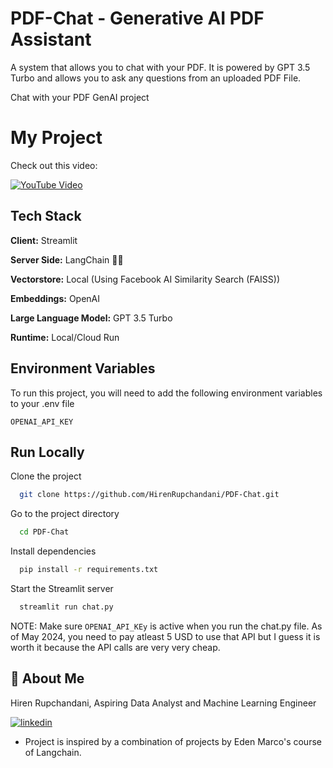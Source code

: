 # PDF-Chat - Generative AI PDF Assistant
A system that allows you to chat with your PDF. It is powered by GPT 3.5 Turbo and allows you to ask any questions from an uploaded PDF File.

Chat with your PDF GenAI project

# My Project

Check out this video:

[![YouTube Video](https://img.youtube.com/vi/DeYwNXpG5ic/0.jpg)](https://www.youtube.com/watch?v=DeYwNXpG5ic)



## Tech Stack


**Client:** Streamlit

**Server Side:** LangChain  🦜🔗

**Vectorstore:** Local (Using Facebook AI Similarity Search (FAISS))

**Embeddings:** OpenAI

**Large Language Model:** GPT 3.5 Turbo

**Runtime:** Local/Cloud Run  

## Environment Variables

To run this project, you will need to add the following environment variables to your .env file


`OPENAI_API_KEY`


## Run Locally


Clone the project

```bash
  git clone https://github.com/HirenRupchandani/PDF-Chat.git
```

Go to the project directory

```bash
  cd PDF-Chat
```

Install dependencies

```bash
  pip install -r requirements.txt
```

Start the Streamlit server

```bash
  streamlit run chat.py
```

NOTE: Make sure `OPENAI_API_KEy` is active when you run the chat.py file. As of May 2024, you need to pay atleast 5 USD to use that API but I guess it is worth it because the API calls are very very cheap.



## 🚀 About Me
Hiren Rupchandani, Aspiring Data Analyst and Machine Learning Engineer

[![linkedin](https://img.shields.io/badge/linkedin-0A66C2?style=for-the-badge&logo=linkedin&logoColor=white)](https://www.linkedin.com/in/hiren-rupchandani/) 


- Project is inspired by a combination of projects by Eden Marco's course of Langchain.

